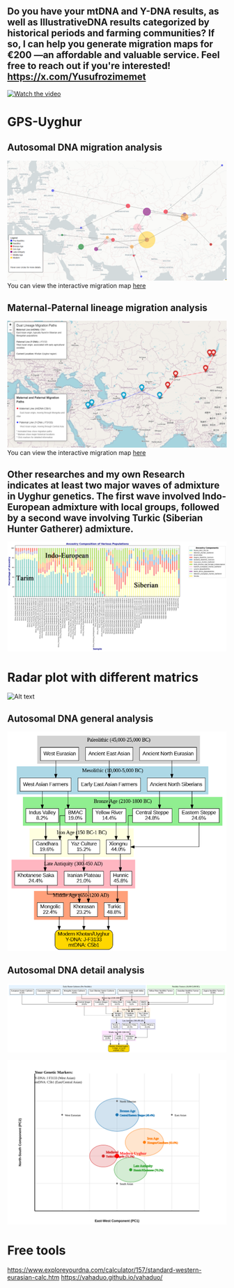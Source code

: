 ## Do you have your mtDNA and Y-DNA results, as well as IllustrativeDNA results categorized by historical periods and farming communities? If so, I can help you generate migration maps for €200 —an affordable and valuable service. Feel free to reach out if you're interested! https://x.com/Yusufrozimemet

[![Watch the video](https://img.youtube.com/vi/rigS0N359qs/0.jpg)](https://www.youtube.com/watch?v=rigS0N359qs)

# GPS-Uyghur
## Autosomal DNA migration analysis
![Alt text](automigration.png)
You can view the interactive migration map [here](https://github.com/Yusuprozimemet/GPS-Uyghur/blob/main/ancestry_migration_map.html)

## Maternal-Paternal lineage migration analysis
![Alt text](migration.png)
You can view the interactive migration map [here](https://github.com/Yusuprozimemet/GPS-Uyghur/blob/main/dual_lineage_migration_map.html)

## Other researches and my own Research indicates at least two major waves of admixture in Uyghur genetics. The first wave involved Indo-European admixture with local groups, followed by a second wave involving Turkic (Siberian Hunter Gatherer) admixture.

![Alt text](tarim.png)

# Radar plot with different matrics

![Alt text](saka.png)

## Autosomal DNA general analysis

![Alt text](ancestry_diagram.png)

## Autosomal DNA detail analysis
![Alt text](detailed_ancestry_diagram.png)

![Alt text](genetic-pca.svg)


# Free tools

https://www.exploreyourdna.com/calculator/157/standard-western-eurasian-calc.htm
https://vahaduo.github.io/vahaduo/
